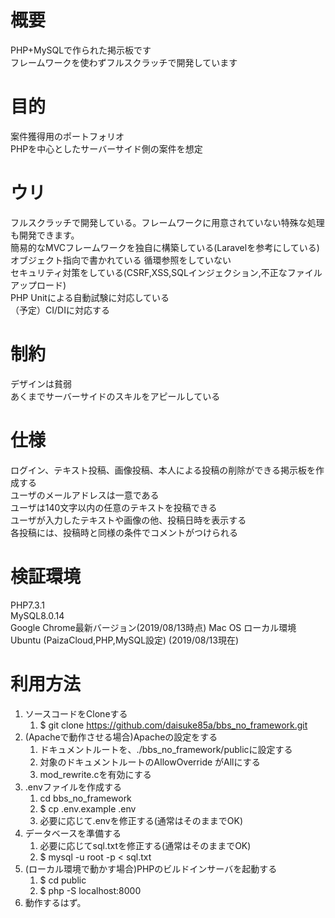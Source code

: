 # 概要
PHP+MySQLで作られた掲示板です  
フレームワークを使わずフルスクラッチで開発しています  

# 目的
案件獲得用のポートフォリオ  
PHPを中心としたサーバーサイド側の案件を想定

# ウリ
フルスクラッチで開発している。フレームワークに用意されていない特殊な処理も開発できます。  
簡易的なMVCフレームワークを独自に構築している(Laravelを参考にしている)  
オブジェクト指向で書かれている
循環参照をしていない  
セキュリティ対策をしている(CSRF,XSS,SQLインジェクション,不正なファイルアップロード)  
PHP Unitによる自動試験に対応している  
（予定）CI/DIに対応する  

# 制約
デザインは貧弱  
あくまでサーバーサイドのスキルをアピールしている

# 仕様
ログイン、テキスト投稿、画像投稿、本人による投稿の削除ができる掲示板を作成する  
ユーザのメールアドレスは一意である  
ユーザは140文字以内の任意のテキストを投稿できる  
ユーザが入力したテキストや画像の他、投稿日時を表示する  
各投稿には、投稿時と同様の条件でコメントがつけられる  

# 検証環境
PHP7.3.1  
MySQL8.0.14  
Google Chrome最新バージョン(2019/08/13時点)
Mac OS ローカル環境
Ubuntu (PaizaCloud,PHP,MySQL設定) (2019/08/13現在)

# 利用方法
1. ソースコードをCloneする
   1. $ git clone https://github.com/daisuke85a/bbs_no_framework.git
2. (Apacheで動作させる場合)Apacheの設定をする
   1. ドキュメントルートを、./bbs_no_framework/publicに設定する
   2. 対象のドキュメントルートのAllowOverride がAllにする
   3. mod_rewrite.cを有効にする
3. .envファイルを作成する
   1. cd bbs_no_framework
   2. $ cp .env.example .env
   3. 必要に応じて.envを修正する(通常はそのままでOK)
4. データベースを準備する
   1. 必要に応じてsql.txtを修正する(通常はそのままでOK)
   2. $ mysql -u root -p < sql.txt
5. (ローカル環境で動かす場合)PHPのビルドインサーバを起動する
   1. $ cd public
   2. $ php -S localhost:8000
6. 動作するはず。
